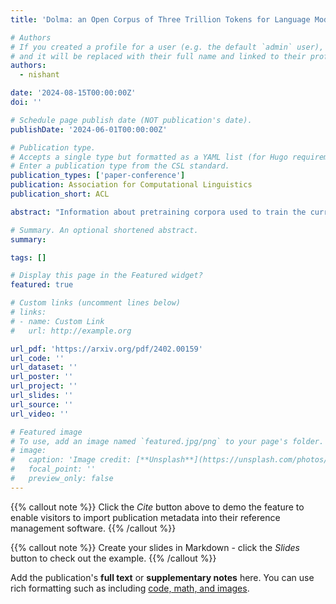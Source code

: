 ```yaml
---
title: 'Dolma: an Open Corpus of Three Trillion Tokens for Language Model Pretraining Research'

# Authors
# If you created a profile for a user (e.g. the default `admin` user), write the username (folder name) here
# and it will be replaced with their full name and linked to their profile.
authors:
  - nishant

date: '2024-08-15T00:00:00Z'
doi: ''

# Schedule page publish date (NOT publication's date).
publishDate: '2024-06-01T00:00:00Z'

# Publication type.
# Accepts a single type but formatted as a YAML list (for Hugo requirements).
# Enter a publication type from the CSL standard.
publication_types: ['paper-conference']
publication: Association for Computational Linguistics
publication_short: ACL

abstract: "Information about pretraining corpora used to train the current best-performing language models is seldom discussed: commercial models rarely detail their data, and even open models are often released without accompanying training data or recipes to reproduce them. As a result, it is challenging to conduct and advance scientific research on language modeling, such as understanding how training data impacts model capabilities and limitations. To facilitate scientific research on language model pretraining, we curate and release Dolma, a three-trillion-token English corpus, built from a diverse mixture of web content, scientific papers, code, public-domain books, social media, and encyclopedic materials. We extensively document Dolma, including its design principles, details about its construction, and a summary of its contents. We present analyses and experimental results on intermediate states of Dolma to share what we have learned about important data curation practices. Finally, we open-source our data curation toolkit to enable reproduction of our work as well as support further research in large-scale data curation." 

# Summary. An optional shortened abstract.
summary:

tags: []

# Display this page in the Featured widget?
featured: true

# Custom links (uncomment lines below)
# links:
# - name: Custom Link
#   url: http://example.org

url_pdf: 'https://arxiv.org/pdf/2402.00159'
url_code: ''
url_dataset: ''
url_poster: ''
url_project: ''
url_slides: ''
url_source: ''
url_video: ''

# Featured image
# To use, add an image named `featured.jpg/png` to your page's folder.
# image:
#   caption: 'Image credit: [**Unsplash**](https://unsplash.com/photos/pLCdAaMFLTE)'
#   focal_point: ''
#   preview_only: false
---
```


{{% callout note %}}
Click the _Cite_ button above to demo the feature to enable visitors to import publication metadata into their reference management software.
{{% /callout %}}

{{% callout note %}}
Create your slides in Markdown - click the _Slides_ button to check out the example.
{{% /callout %}}

Add the publication's **full text** or **supplementary notes** here. You can use rich formatting such as including [code, math, and images](https://docs.hugoblox.com/content/writing-markdown-latex/).
